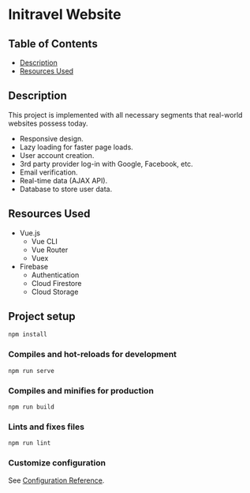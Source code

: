 # **Initravel Website**

## Table of Contents
- [ Description ](#desc)
- [ Resources Used ](#resources)

<a name="desc"></a>
## Description
This project is implemented with all necessary segments that real-world websites possess today.
- Responsive design.
- Lazy loading for faster page loads.
- User account creation.
- 3rd party provider log-in with Google, Facebook, etc.
- Email verification.
- Real-time data (AJAX API).
- Database to store user data.

<a name="resources"></a>
## Resources Used
- Vue.js
  - Vue CLI
  - Vue Router
  - Vuex
- Firebase
  - Authentication
  - Cloud Firestore
  - Cloud Storage

## Project setup
```
npm install
```

### Compiles and hot-reloads for development
```
npm run serve
```

### Compiles and minifies for production
```
npm run build
```

### Lints and fixes files
```
npm run lint
```

### Customize configuration
See [Configuration Reference](https://cli.vuejs.org/config/).
